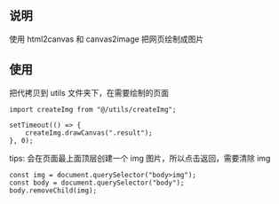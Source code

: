 ## 说明

使用 html2canvas 和 canvas2image 把网页绘制成图片

## 使用

把代拷贝到 utils 文件夹下，在需要绘制的页面

```
import createImg from "@/utils/createImg";

setTimeout(() => {
    createImg.drawCanvas(".result");
}, 0);
```

tips: 会在页面最上面顶层创建一个 img 图片，所以点击返回，需要清除 img

```
const img = document.querySelector("body>img");
const body = document.querySelector("body");
body.removeChild(img);
```
